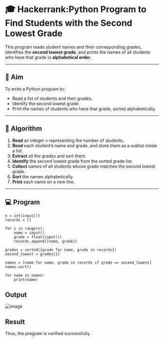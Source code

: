 # 🎓 Hackerrank:Python Program to Find Students with the Second Lowest Grade

This program reads student names and their corresponding grades, identifies the **second lowest grade**, and prints the names of all students who have that grade in **alphabetical order**.

---

## 🎯 Aim

To write a Python program to:
- Read a list of students and their grades.
- Identify the second lowest grade.
- Print the names of students who have that grade, sorted alphabetically.

---

## 🧠 Algorithm

1. **Read** an integer `n` representing the number of students.
2. **Read** each student’s name and grade, and store them as a sublist inside a list.
3. **Extract** all the grades and sort them.
4. **Identify** the second lowest grade from the sorted grade list.
5. **Collect** names of all students whose grade matches the second lowest grade.
6. **Sort** the names alphabetically.
7. **Print** each name on a new line.

---

## 💻  Program
```
n = int(input())
records = []

for i in range(n):
    name = input()
    grade = float(input())
    records.append([name, grade])

grades = sorted({grade for name, grade in records})
second_lowest = grades[1]

names = [name for name, grade in records if grade == second_lowest]
names.sort()

for name in names:
    print(name)
```

## Output
![image](https://github.com/user-attachments/assets/50920bca-3294-4de3-a44d-ad6571ae106c)

## Result
Thus, the program is verified successfully.

